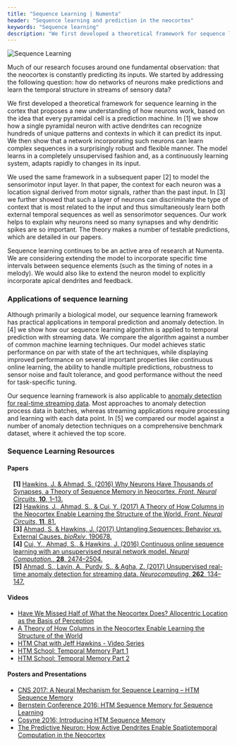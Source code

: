 ```yaml
---
title: "Sequence Learning | Numenta"
header: "Sequence learning and prediction in the neocortex"
keywords: "Sequence learning"
description: "We first developed a theoretical framework for sequence learning in the cortex that proposes a new understanding of how neurons work, based on the idea that every pyramidal cell is a prediction machine. In this page, you'll find all our resources regarding sequence learning."
---
```

![Sequence Learning](../images/sequence-learning.png)

Much of our research focuses around one fundamental observation: that the neocortex is constantly predicting its inputs. We started by addressing the following question: how do networks of neurons make predictions and learn the temporal structure in streams of sensory data?

We first developed a theoretical framework for sequence learning in the cortex that proposes a new understanding of how neurons work, based on the idea that every pyramidal cell is a prediction machine. In [1] we show how a single pyramidal neuron with active dendrites can recognize hundreds of unique patterns and contexts in which it can predict its input. We then show that a network incorporating such neurons can learn complex sequences in a surprisingly robust and flexible manner. The model learns in a completely unsupervised fashion and, as a continuously learning system, adapts rapidly to changes in its input.

We used the same framework in a subsequent paper [2] to model the sensorimotor input layer. In that paper, the context for each neuron was a location signal derived from motor signals, rather than the past input. In [3] we further showed that such a layer of neurons can discriminate the type of context that is most related to the input and thus simultaneously learn both external temporal sequences as well as sensorimotor sequences. Our work helps to explain why neurons need so many synapses and why dendritic spikes are so important. The theory makes a number of testable predictions, which are detailed in our papers.

Sequence learning continues to be an active area of research at Numenta. We are considering extending the model to incorporate specific time intervals between sequence elements (such as the timing of notes in a melody). We would also like to extend the neuron model to explicitly incorporate apical dendrites and feedback.

### Applications of sequence learning

Although primarily a biological model, our sequence learning framework has practical applications in temporal prediction and anomaly detection. In [4] we show how our sequence learning algorithm is applied to temporal prediction with streaming data. We compare the algorithm against a number of common machine learning techniques. Our model achieves static performance on par with state of the art techniques, while displaying improved performance on several important properties like continuous online learning, the ability to handle multiple predictions, robustness to sensor noise and fault tolerance, and good performance without the need for task-specific tuning.

Our sequence learning framework is also applicable to [anomaly detection for real-time streaming data](/applications/numenta-anomaly-benchmark/). Most approaches to anomaly detection process data in batches, whereas streaming applications require processing and learning with each data point. In [5] we compared our model against a number of anomaly detection techniques on a comprehensive benchmark dataset, where it achieved the top score.

### Sequence Learning Resources

#### Papers

<span style="margin-left: 10pt; display:block"><b>[1]</b> <a href="https://numenta.com/resources/papers/why-neurons-have-thousands-of-synapses-theory-of-sequence-memory-in-neocortex/">Hawkins, J. & Ahmad, S. (2016) Why Neurons Have Thousands of Synapses, a Theory of Sequence Memory in Neocortex. <i>Front. Neural Circuits</i>, <b>10</b>, 1–13.</a></span>
<span style="margin-left: 10pt; display:block"><b>[2]</b> <a href="https://numenta.com/resources/papers/a-theory-of-how-columns-in-the-neocortex-enable-learning-the-structure-of-the-world/">Hawkins, J., Ahmad, S., & Cui, Y. (2017) A Theory of How Columns in the Neocortex Enable Learning the Structure of the World. <i>Front. Neural Circuits</i>, <b>11</b>, 81.</a></span>
<span style="margin-left: 10pt; display:block"><b>[3]</b> <a href="https://www.biorxiv.org/content/early/2017/09/19/190678">Ahmad, S. & Hawkins, J. (2017) Untangling Sequences: Behavior vs. External Causes. <i>bioRxiv</i>, 190678.</a></span>
<span style="margin-left: 10pt; display:block"><b>[4]</b> <a href="https://www.numenta.com/resources/papers/continuous-online-sequence-learning-with-an-unsupervised-neural-network-model/">Cui, Y., Ahmad, S., & Hawkins, J. (2016) Continuous online sequence learning with an unsupervised neural network model. <i>Neural Computation.</i>, <b>28</b>, 2474–2504.</a></span>
<span style="margin-left: 10pt; display:block"><b>[5]</b> <a href="https://www.numenta.com/resources/papers/unsupervised-real-time-anomaly-detection-for-streaming-data/">Ahmad, S., Lavin, A., Purdy, S., & Agha, Z. (2017) Unsupervised real-time anomaly detection for streaming data. <i>Neurocomputing</i>, <b>262</b>, 134–147.</a></span>

#### Videos
*	[Have We Missed Half of What the Neocortex Does? Allocentric Location as the Basis of Perception](/resources/papers-videos-and-more/jeff-hawkins-mit-talk/)
*	[A Theory of How Columns in the Neocortex Enable Learning the Structure of the World](/resources/papers-videos-and-more/how-columns-in-the-neocortex-enable-learning-the-structure-of-the-world/)
*	[HTM Chat with Jeff Hawkins - Video Series](/resources/papers-videos-and-more/htm-chat-with-jeff-hawkins/)
*	[HTM School: Temporal Memory Part 1](https://www.youtube.com/watch?v=UBzemKcUoOk)
*	[HTM School: Temporal Memory Part 2](https://www.youtube.com/watch?v=1OhY_u3NjdM)

#### Posters and Presentations
*	[CNS 2017: A Neural Mechanism for Sequence Learning – HTM Sequence Memory](/resources/papers-videos-and-more/cns-2017-a-neural-mechanism-for-sequence-learning/)
*	[Bernstein Conference 2016: HTM Sequence Memory for Sequence Learning](/resources/papers-videos-and-more/bernstein-conference-2016-HTM-sequence-memory/)
*	[Cosyne 2016: Introducing HTM Sequence Memory](/resources/papers-videos-and-more/cosyne-2016-introducing-htm-sequence-memory-theory/)
*	[The Predictive Neuron: How Active Dendrites Enable Spatiotemporal Computation in the Neocortex](https://www.slideshare.net/numenta/the-predictive-neuron-how-active-dendrites-enable-spatiotemporal-computation-in-the-neocortex-by-subutai-ahmad-02082018-88009150)
